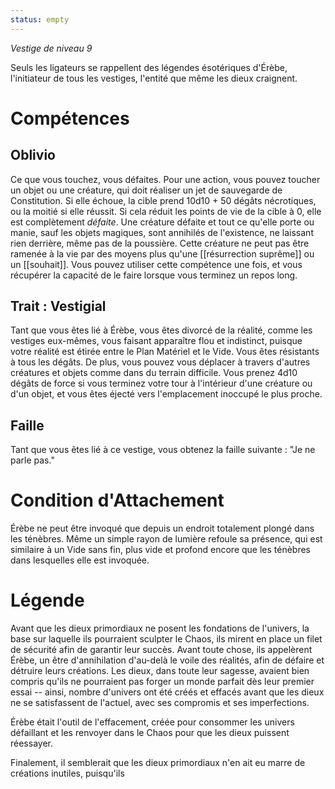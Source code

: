 ```yaml
---
status: empty
---
```

*Vestige de niveau 9*

Seuls les ligateurs se rappellent des légendes ésotériques d'Érèbe, l'initiateur de tous les vestiges, l'entité que même les dieux craignent.
# Compétences

## Oblivio
Ce que vous touchez, vous défaites. Pour une action, vous pouvez toucher un objet ou une créature, qui doit réaliser un jet de sauvegarde de Constitution. Si elle échoue, la cible prend 10d10 + 50 dégâts nécrotiques, ou la moitié si elle réussit. Si cela réduit les points de vie de la cible à 0, elle est complètement *défaite*. Une créature défaite et tout ce qu'elle porte ou manie, sauf les objets magiques, sont annihilés de l'existence, ne laissant rien derrière, même pas de la poussière. Cette créature ne peut pas être ramenée à la vie par des moyens plus qu'une [[résurrection suprême]] ou un [[souhait]]. Vous pouvez utiliser cette compétence une fois, et vous récupérer la capacité de le faire lorsque vous terminez un repos long.

## Trait : Vestigial
Tant que vous êtes lié à Érèbe, vous êtes divorcé de la réalité, comme les vestiges eux-mêmes, vous faisant apparaître flou et indistinct, puisque votre réalité est étirée entre le Plan Matériel et le Vide. Vous êtes résistants à tous les dégâts. De plus, vous pouvez vous déplacer à travers d'autres créatures et objets comme dans du terrain difficile. Vous prenez 4d10 dégâts de force si vous terminez votre tour à l'intérieur d'une créature ou d'un objet, et vous êtes éjecté vers l'emplacement inoccupé le plus proche.

## Faille
Tant que vous êtes lié à ce vestige, vous obtenez la faille suivante : "Je ne parle pas."

# Condition d'Attachement
Érèbe ne peut être invoqué que depuis un endroit totalement plongé dans les ténèbres. Même un simple rayon de lumière refoule sa présence, qui est similaire à un Vide sans fin, plus vide et profond encore que les ténèbres dans lesquelles elle est invoquée.

# Légende
Avant que les dieux primordiaux ne posent les fondations de l'univers, la base sur laquelle ils pourraient sculpter le Chaos, ils mirent en place un filet de sécurité afin de garantir leur succès. Avant toute chose, ils appelèrent Érèbe, un être d'annihilation d'au-delà le voile des réalités, afin de défaire et détruire leurs créations. Les dieux, dans toute leur sagesse, avaient bien compris qu'ils ne pourraient pas forger un monde parfait dès leur premier essai -- ainsi, nombre d'univers ont été créés et effacés avant que les dieux ne se satisfassent de l'actuel, avec ses compromis et ses imperfections.

Érèbe était l'outil de l'effacement, créée pour consommer les univers défaillant et les renvoyer dans le Chaos pour que les dieux puissent réessayer. 

Finalement, il semblerait que les dieux primordiaux n'en ait eu marre de créations inutiles, puisqu'ils 

